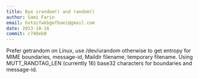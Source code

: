 ```yaml
---
title: Bye srandom() and random()
author: Sami Farin
email: hvtaifwkbgefbaei@gmail.com
date: 2013-10-16
commit: c748eb8
---
```


Prefer getrandom on Linux, use /dev/urandom otherwise to
get entropy for MIME boundaries, message-id, Maildir filename,
temporary filename.  Using MUTT_RANDTAG_LEN (currently 16) base32
characters for boundaries and message-id.

